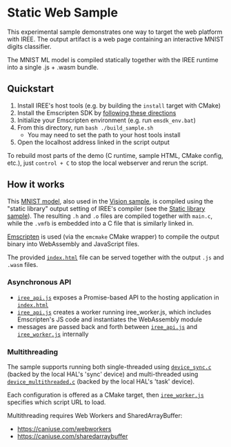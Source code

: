 # Static Web Sample

This experimental sample demonstrates one way to target the web platform with
IREE. The output artifact is a web page containing an interactive MNIST digits
classifier.

The MNIST ML model is compiled statically together with the IREE runtime into
a single .js + .wasm bundle.

## Quickstart

1. Install IREE's host tools (e.g. by building the `install` target with CMake)
2. Install the Emscripten SDK by
   [following these directions](https://emscripten.org/docs/getting_started/downloads.html)
3. Initialize your Emscripten environment (e.g. run `emsdk_env.bat`)
4. From this directory, run `bash ./build_sample.sh`
    * You may need to set the path to your host tools install
5. Open the localhost address linked in the script output

To rebuild most parts of the demo (C runtime, sample HTML, CMake config, etc.),
just `control + C` to stop the local webserver and rerun the script.

## How it works

This [MNIST model](../../iree/samples/models/mnist.mlir), also used in the
[Vision sample](../../iree/samples/vision/), is compiled using the "static
library" output setting of IREE's compiler (see the
[Static library sample](../../iree/samples/static_library)). The resulting
`.h` and `.o` files are compiled together with `main.c`, while the `.vmfb` is
embedded into a C file that is similarly linked in.

[Emscripten](https://emscripten.org/) is used (via the `emcmake` CMake wrapper)
to compile the output binary into WebAssembly and JavaScript files.

The provided [`index.html`](./index.html) file can be served together with the
output `.js` and `.wasm` files.

### Asynchronous API

* [`iree_api.js`](./iree_api.js) exposes a Promise-based API to the hosting
  application in [`index.html`](./index.html)
* [`iree_api.js`](./iree_api.js) creates a worker running iree_worker.js, which
  includes Emscripten's JS code and instantiates the WebAssembly module
* messages are passed back and forth between [`iree_api.js`](./iree_api.js) and
  [`iree_worker.js`](./iree_worker.js) internally

### Multithreading

The sample supports running both single-threaded using
[`device_sync.c`](./device_sync.c) (backed by the local HAL's 'sync' device)
and multi-threaded using [`device_multithreaded.c`](./device_multithreaded.c)
(backed by the local HAL's 'task' device).

Each configuration is offered as a CMake target, then
[`iree_worker.js`](./iree_worker.js) specifies which script URL to load.

Multithreading requires Web Workers and SharedArrayBuffer:

* https://caniuse.com/webworkers
* https://caniuse.com/sharedarraybuffer
